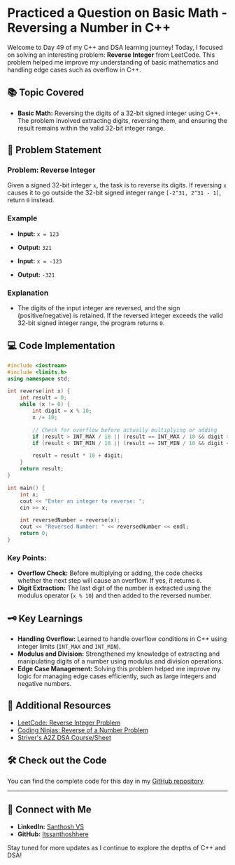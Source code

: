 # Practiced a Question on Basic Math - Reversing a Number in C++

Welcome to Day 49 of my C++ and DSA learning journey! Today, I focused on solving an interesting problem: **Reverse Integer** from LeetCode. This problem helped me improve my understanding of basic mathematics and handling edge cases such as overflow in C++.

## 📚 Topic Covered
- **Basic Math:** Reversing the digits of a 32-bit signed integer using C++. The problem involved extracting digits, reversing them, and ensuring the result remains within the valid 32-bit integer range.

## 📝 Problem Statement
### Problem: Reverse Integer

Given a signed 32-bit integer `x`, the task is to reverse its digits. If reversing `x` causes it to go outside the 32-bit signed integer range `[-2^31, 2^31 - 1]`, return `0` instead.

### Example
- **Input:** `x = 123`
- **Output:** `321`

- **Input:** `x = -123`
- **Output:** `-321`

### Explanation
- The digits of the input integer are reversed, and the sign (positive/negative) is retained. If the reversed integer exceeds the valid 32-bit signed integer range, the program returns `0`.

## 💻 Code Implementation

```cpp
#include <iostream>
#include <limits.h>
using namespace std;

int reverse(int x) {
    int result = 0;
    while (x != 0) {
        int digit = x % 10;
        x /= 10;

        // Check for overflow before actually multiplying or adding
        if (result > INT_MAX / 10 || (result == INT_MAX / 10 && digit > 7)) return 0;
        if (result < INT_MIN / 10 || (result == INT_MIN / 10 && digit < -8)) return 0;

        result = result * 10 + digit;
    }
    return result;
}

int main() {
    int x;
    cout << "Enter an integer to reverse: ";
    cin >> x;

    int reversedNumber = reverse(x);
    cout << "Reversed Number: " << reversedNumber << endl;
    return 0;
}
```

### Key Points:
- **Overflow Check:** Before multiplying or adding, the code checks whether the next step will cause an overflow. If yes, it returns `0`.
- **Digit Extraction:** The last digit of the number is extracted using the modulus operator (`x % 10`) and then added to the reversed number.

## 🗝️ Key Learnings
- **Handling Overflow:** Learned to handle overflow conditions in C++ using integer limits (`INT_MAX` and `INT_MIN`).
- **Modulus and Division:** Strengthened my knowledge of extracting and manipulating digits of a number using modulus and division operations.
- **Edge Case Management:** Solving this problem helped me improve my logic for managing edge cases efficiently, such as large integers and negative numbers.

## 🔗 Additional Resources
- [LeetCode: Reverse Integer Problem](https://leetcode.com/problems/reverse-integer/)
- [Coding Ninjas: Reverse of a Number Problem](https://www.naukri.com/code360/problems/reverse-of-a-number_624652?interviewProblemRedirection=true&search=Reverse%20of%20a%20number&leftPanelTabValue=PROBLEM)
- [Striver's A2Z DSA Course/Sheet](https://takeuforward.org/strivers-a2z-dsa-course/strivers-a2z-dsa-course-sheet-2)

## 🛠️ Check out the Code
You can find the complete code for this day in my [GitHub repository](https://github.com/Itssanthoshhere/Data-Structures-and-Algorithms/blob/main/C%2B%2B%20with%20DSA-learning-journey/Day49%20-%20Basic%20Maths%20-%20Reverse%20a%20Number/Reverse_a_Number.cpp).

---

## 🔗 Connect with Me
- **LinkedIn:** [Santhosh VS](https://www.linkedin.com/in/thesanthoshvs/)
- **GitHub:** [Itssanthoshhere](https://github.com/Itssanthoshhere)

Stay tuned for more updates as I continue to explore the depths of C++ and DSA!
